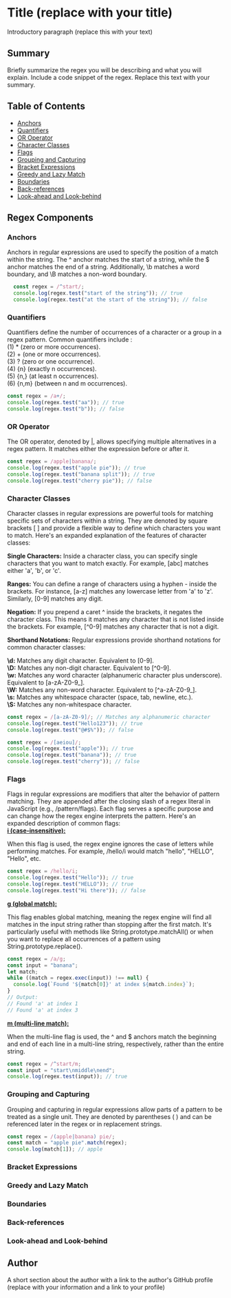 # Title (replace with your title)

Introductory paragraph (replace this with your text)

## Summary

Briefly summarize the regex you will be describing and what you will explain. Include a code snippet of the regex. Replace this text with your summary.

## Table of Contents

- [Anchors](#anchors)
- [Quantifiers](#quantifiers)
- [OR Operator](#or-operator)
- [Character Classes](#character-classes)
- [Flags](#flags)
- [Grouping and Capturing](#grouping-and-capturing)
- [Bracket Expressions](#bracket-expressions)
- [Greedy and Lazy Match](#greedy-and-lazy-match)
- [Boundaries](#boundaries)
- [Back-references](#back-references)
- [Look-ahead and Look-behind](#look-ahead-and-look-behind)

## Regex Components
 

### Anchors
Anchors in regular expressions are used to specify the position of a match within the string. The ^ anchor matches the start of a string, while the $ anchor matches the end of a string. Additionally, \b matches a word boundary, and \B matches a non-word boundary.

```javascript
  const regex = /^start/;
  console.log(regex.test("start of the string")); // true
  console.log(regex.test("at the start of the string")); // false
```


### Quantifiers
Quantifiers define the number of occurrences of a character or a group in a regex pattern. Common quantifiers include :<br />
  (1) * (zero or more occurrences).<br />
  (2) + (one or more occurrences).<br />
  (3) ? (zero or one occurrence).<br />
  (4) {n} (exactly n occurrences).<br />
  (5) {n,} (at least n occurrences).<br />
  (6) {n,m} (between n and m occurrences).<br />

```javascript
const regex = /a+/;
console.log(regex.test("aa")); // true
console.log(regex.test("b")); // false
```

### OR Operator

  The OR operator, denoted by |, allows specifying multiple alternatives in a regex pattern. It matches either the expression before or after it.

```javascript
const regex = /apple|banana/;
console.log(regex.test("apple pie")); // true
console.log(regex.test("banana split")); // true
console.log(regex.test("cherry pie")); // false
```



### Character Classes

Character classes in regular expressions are powerful tools for matching specific sets of characters within a string. They are denoted by square brackets [ ] and provide a flexible way to define which characters you want to match. Here's an expanded explanation of the features of character classes: <br />

<strong>Single Characters:</strong> Inside a character class, you can specify single characters that you want to match exactly. For example, [abc] matches either 'a', 'b', or 'c'. <br />

<strong>Ranges:</strong> You can define a range of characters using a hyphen - inside the brackets. For instance, [a-z] matches any lowercase letter from 'a' to 'z'. Similarly, [0-9] matches any digit. <br />

<strong>Negation:</strong> If you prepend a caret ^ inside the brackets, it negates the character class. This means it matches any character that is not listed inside the brackets. For example, [^0-9] matches any character that is not a digit. <br />

<strong>Shorthand Notations:</strong> Regular expressions provide shorthand notations for common character classes:<br />

<strong>\d:</strong> Matches any digit character. Equivalent to [0-9].<br />
<strong>\D:</strong> Matches any non-digit character. Equivalent to [^0-9].<br />
<strong>\w:</strong> Matches any word character (alphanumeric character plus underscore). Equivalent to [a-zA-Z0-9_].<br />
<strong>\W:</strong> Matches any non-word character. Equivalent to [^a-zA-Z0-9_].<br />
<strong>\s:</strong> Matches any whitespace character (space, tab, newline, etc.).<br />
<strong>\S:</strong> Matches any non-whitespace character.<br />


```javascript
const regex = /[a-zA-Z0-9]/; // Matches any alphanumeric character
console.log(regex.test("Hello123")); // true
console.log(regex.test("@#$%")); // false
```

```javascript
const regex = /[aeiou]/;
console.log(regex.test("apple")); // true
console.log(regex.test("banana")); // true
console.log(regex.test("cherry")); // false
```

### Flags

Flags in regular expressions are modifiers that alter the behavior of pattern matching. They are appended after the closing slash of a regex literal in JavaScript (e.g., /pattern/flags). Each flag serves a specific purpose and can change how the regex engine interprets the pattern. Here's an expanded description of common flags:<br/>
<strong><ins>i (case-insensitive):</ins></strong><br/>

When this flag is used, the regex engine ignores the case of letters while performing matches. For example, /hello/i would match "hello", "HELLO", "Hello", etc.<br/>
```javascript
const regex = /hello/i;
console.log(regex.test("Hello")); // true
console.log(regex.test("HELLO")); // true
console.log(regex.test("Hi there")); // false
```
<strong><ins>g (global match):</ins></strong><br/>

This flag enables global matching, meaning the regex engine will find all matches in the input string rather than stopping after the first match. It's particularly useful with methods like String.prototype.matchAll() or when you want to replace all occurrences of a pattern using String.prototype.replace().<br/>

```javascript
const regex = /a/g;
const input = "banana";
let match;
while ((match = regex.exec(input)) !== null) {
  console.log(`Found '${match[0]}' at index ${match.index}`);
}
// Output:
// Found 'a' at index 1
// Found 'a' at index 3
```
<strong><ins>m (multi-line match):</ins></strong><br/>

When the multi-line flag is used, the ^ and $ anchors match the beginning and end of each line in a multi-line string, respectively, rather than the entire string.

```javascript
const regex = /^start/m;
const input = "start\nmiddle\nend";
console.log(regex.test(input)); // true
```


### Grouping and Capturing
Grouping and capturing in regular expressions allow parts of a pattern to be treated as a single unit. They are denoted by parentheses ( ) and can be referenced later in the regex or in replacement strings.

```javascript
const regex = /(apple|banana) pie/;
const match = "apple pie".match(regex);
console.log(match[1]); // apple
```

### Bracket Expressions



### Greedy and Lazy Match

### Boundaries

### Back-references

### Look-ahead and Look-behind

## Author

A short section about the author with a link to the author's GitHub profile (replace with your information and a link to your profile)
